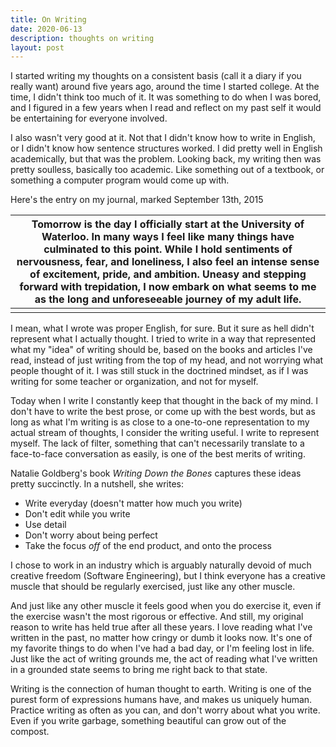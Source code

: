 ```yaml
---
title: On Writing
date: 2020-06-13
description: thoughts on writing
layout: post
---
```


I started writing my thoughts on a consistent basis (call it a diary if you really want) around five years ago, around the time I started college. At the time, I didn't think too much of it. It was something to do when I was bored, and I figured in a few years when I read and reflect on my past self it would be entertaining for everyone involved.

I also wasn't very good at it. Not that I didn't know how to write in English, or I didn't know how sentence structures worked. I did pretty well in English academically, but that was the problem. Looking back, my writing then was pretty soulless, basically too academic. Like something out of a textbook, or something a computer program would come up with.

Here's the entry on my journal, marked September 13th, 2015

| Tomorrow is the day I officially start at the University of Waterloo.  In many ways I feel like many things have culminated to this point. While I hold sentiments of nervousness, fear, and loneliness, I also feel an intense sense of excitement, pride, and ambition. Uneasy and stepping forward with trepidation, I now embark on what seems to me as the long and unforeseeable journey of my adult life.  |
|:--:|
||

I mean, what I wrote was proper English, for sure. But it sure as hell didn't represent what I actually thought. I tried to write in a way that represented what my "idea" of writing should be, based on the books and articles I've read, instead of just writing from the top of my head, and not worrying what people thought of it. I was still stuck in the doctrined mindset, as if I was writing for some teacher or organization, and not for myself.

Today when I write I constantly keep that thought in the back of my mind. I don't have to write the best prose, or come up with the best words, but as long as what I'm writing is as close to a one-to-one representation to my actual stream of thoughts, I consider the writing useful. I write to represent myself. The lack of filter, something that can't necessarily translate to a face-to-face conversation as easily, is one of the best merits of writing.

Natalie Goldberg's book _Writing Down the Bones_ captures these ideas pretty succinctly. In a nutshell, she writes:

 * Write everyday (doesn't matter how much you write)
 * Don't edit while you write
 * Use detail
 * Don't worry about being perfect
 * Take the focus *off* of the end product, and onto the process

I chose to work in an industry which is arguably naturally devoid of much creative freedom (Software Engineering), but I think everyone has a creative muscle that should be regularly exercised, just like any other muscle.

And just like any other muscle it feels good when you do exercise it, even if the exercise wasn't the most rigorous or effective. And still, my original reason to write has held true after all these years. I love reading what I've written in the past, no matter how cringy or dumb it looks now. It's one of my favorite things to do when I've had a bad day, or I'm feeling lost in life. Just like the act of writing grounds me, the act of reading what I've written in a grounded state seems to bring me right back to that state.

Writing is the connection of human thought to earth. Writing is one of the purest form of expressions humans have, and makes us uniquely human. Practice writing as often as you can, and don't worry about what you write. Even if you write garbage, something beautiful can grow out of the compost.


